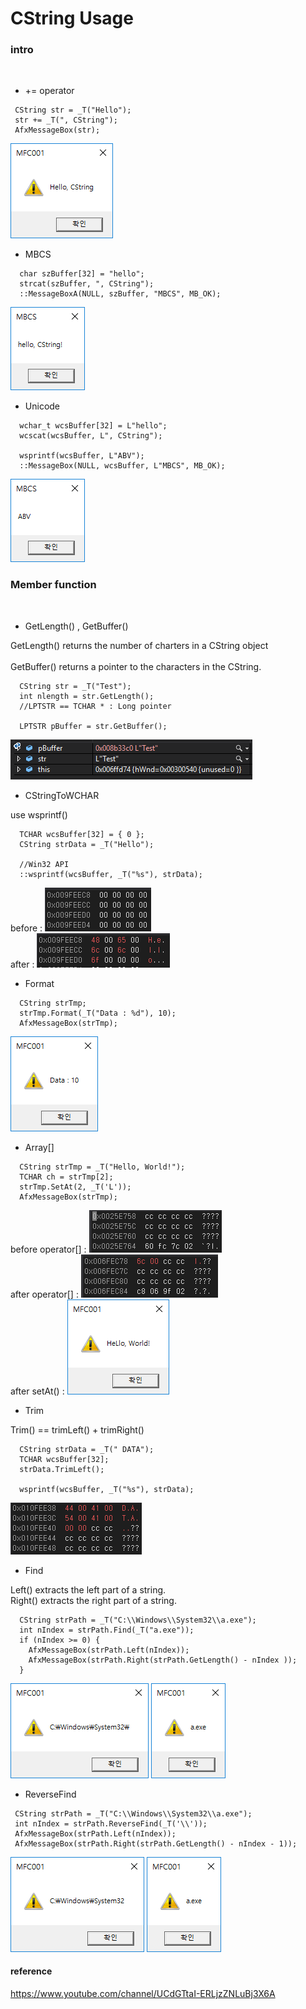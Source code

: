 # CString Usage


### intro
<br/>

* += operator

```
 CString str = _T("Hello");
 str += _T(", CString");
 AfxMessageBox(str);
```

![](../../images/CString/intro.PNG)


* MBCS

```
  char szBuffer[32] = "hello";
  strcat(szBuffer, ", CString");  
  ::MessageBoxA(NULL, szBuffer, "MBCS", MB_OK);

```
![](../../images/CString/MBCS.PNG)

* Unicode

```
  wchar_t wcsBuffer[32] = L"hello";
  wcscat(wcsBuffer, L", CString");

  wsprintf(wcsBuffer, L"ABV");
  ::MessageBox(NULL, wcsBuffer, L"MBCS", MB_OK);
```
![](../../images/CString/Unicode.PNG)


### Member function
<br />

* GetLength() , GetBuffer()

GetLength() returns the number of charters in a CString object
<br/><br/>
GetBuffer() returns a pointer to the characters in the CString.
```
  CString str = _T("Test");
  int nlength = str.GetLength();
  //LPTSTR == TCHAR * : Long pointer

  LPTSTR pBuffer = str.GetBuffer();
```
![](../../images/CString/GetLength.PNG)


* CStringToWCHAR

use wsprintf()

```
  TCHAR wcsBuffer[32] = { 0 };
  CString strData = _T("Hello");

  //Win32 API
  ::wsprintf(wcsBuffer, _T("%s"), strData);
```

before : ![](../../images/CString/CStringToWCHAR_1.PNG)
<br/>after : ![](../../images/CString/CStringToWCHAR_2.PNG)

* Format

```
  CString strTmp;
  strTmp.Format(_T("Data : %d"), 10);
  AfxMessageBox(strTmp);

```

![](../../images/CString/Format.PNG)


* Array[]


```
  CString strTmp = _T("Hello, World!");
  TCHAR ch = strTmp[2];
  strTmp.SetAt(2, _T('L'));
  AfxMessageBox(strTmp);
```
before operator[] : ![](../../images/CString/Array.PNG)
<br/>after operator[] : ![](../../images/CString/Array2.PNG)
<br/>after setAt() :
![](../../images/CString/Array3.PNG)


* Trim

Trim() == trimLeft() + trimRight()
```
  CString strData = _T(" DATA");
  TCHAR wcsBuffer[32];
  strData.TrimLeft();

  wsprintf(wcsBuffer, _T("%s"), strData);
```
![](../../images/CString/Trim.PNG)

* Find

Left() extracts the left part of a string. <br/>
Right() extracts the right part of a string.

```
  CString strPath = _T("C:\\Windows\\System32\\a.exe");
  int nIndex = strPath.Find(_T("a.exe"));
  if (nIndex >= 0) {
    AfxMessageBox(strPath.Left(nIndex));
    AfxMessageBox(strPath.Right(strPath.GetLength() - nIndex ));
  }
```
![](../../images/CString/Find.PNG)
![](../../images/CString/Find2.PNG)


* ReverseFind

```
 CString strPath = _T("C:\\Windows\\System32\\a.exe");
 int nIndex = strPath.ReverseFind(_T('\\'));
 AfxMessageBox(strPath.Left(nIndex));
 AfxMessageBox(strPath.Right(strPath.GetLength() - nIndex - 1));
```
![](../../images/CString/ReverseFind.PNG)
![](../../images/CString/ReverseFind2.PNG)

#### reference
https://www.youtube.com/channel/UCdGTtaI-ERLjzZNLuBj3X6A
